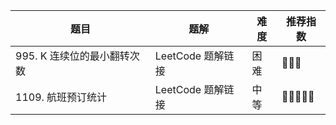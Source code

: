 | 题目 | 题解 | 难度 | 推荐指数 |
| --- | --- | --- | --- |
| 995. K 连续位的最小翻转次数 | LeetCode 题解链接 | 困难 | 🤩🤩🤩 |
| 1109. 航班预订统计 | LeetCode 题解链接 | 中等 | 🤩🤩🤩🤩🤩 |
